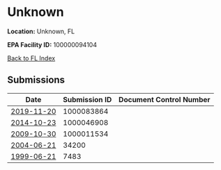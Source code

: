 # Unknown

**Location:** Unknown, FL

**EPA Facility ID:** 100000094104

[Back to FL Index](../../index.md)

## Submissions

| Date | Submission ID | Document Control Number |
|------|--------------|-------------------------|
| [2019-11-20](submissions/1000083864.md) | 1000083864 |  |
| [2014-10-23](submissions/1000046908.md) | 1000046908 |  |
| [2009-10-30](submissions/1000011534.md) | 1000011534 |  |
| [2004-06-21](submissions/34200.md) | 34200 |  |
| [1999-06-21](submissions/7483.md) | 7483 |  |
